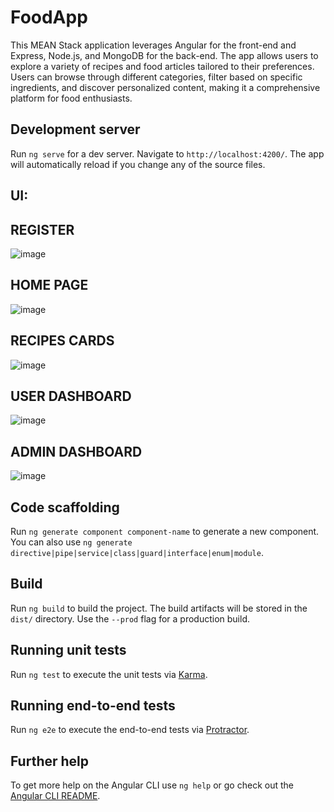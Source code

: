 # FoodApp
This MEAN Stack application leverages Angular for the front-end and Express, Node.js, and MongoDB for the back-end. The app allows users to explore a variety of recipes and food articles tailored to their preferences. Users can browse through different categories, filter based on specific ingredients, and discover personalized content, making it a comprehensive platform for food enthusiasts.

## Development server

Run `ng serve` for a dev server. Navigate to `http://localhost:4200/`. The app will automatically reload if you change any of the source files.

## UI: 
## REGISTER
![image](https://github.com/user-attachments/assets/00b1e142-a9aa-44a0-8538-3cbd92fd6303)
## HOME PAGE
![image](https://github.com/user-attachments/assets/2565ef20-210d-4e7e-8c35-6ab1b904cf89)
## RECIPES CARDS
![image](https://github.com/user-attachments/assets/c955145f-ad41-4d9a-943c-d32b9dcb34cc)
## USER DASHBOARD
![image](https://github.com/user-attachments/assets/85fb0afc-8e31-4705-be38-7bd643a9a92e)
## ADMIN DASHBOARD
![image](https://github.com/user-attachments/assets/757f63f8-e71c-4bf4-bb23-f493743eaddf)




## Code scaffolding

Run `ng generate component component-name` to generate a new component. You can also use `ng generate directive|pipe|service|class|guard|interface|enum|module`.

## Build

Run `ng build` to build the project. The build artifacts will be stored in the `dist/` directory. Use the `--prod` flag for a production build.

## Running unit tests

Run `ng test` to execute the unit tests via [Karma](https://karma-runner.github.io).

## Running end-to-end tests

Run `ng e2e` to execute the end-to-end tests via [Protractor](http://www.protractortest.org/).

## Further help

To get more help on the Angular CLI use `ng help` or go check out the [Angular CLI README](https://github.com/angular/angular-cli/blob/master/README.md).
